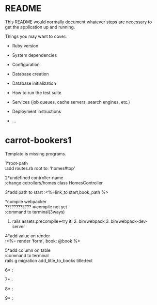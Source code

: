 # README

This README would normally document whatever steps are necessary to get the
application up and running.

Things you may want to cover:

* Ruby version

* System dependencies

* Configuration

* Database creation

* Database initialization

* How to run the test suite

* Services (job queues, cache servers, search engines, etc.)

* Deployment instructions

* ...


# carrot-bookers1
Template is missing programs.<br>

1*root-path<br>
:add routes.rb  root to: 'homes#top'<br>

2*undefined controller-name<br>
:change cotrollers/homes  class HomesController<br>

3*add path to start
:<%=link_to start,book_path %>

*compile webpacker<br>????????????
=>compile not yet<br>
:command to terminal(3ways)  <br> 
1. rails assets:precompile←try it!  2. bin/webpack  3. bin/webpack-dev-server <br>

4*add value on render<br>
:<%= render 'form', book: @book %><br>

5*add column on table<br>
:command to terminal<br>
rails g migration add_title_to_books title:text<br>

6*
:

7*
:

8*
:

9*
:
